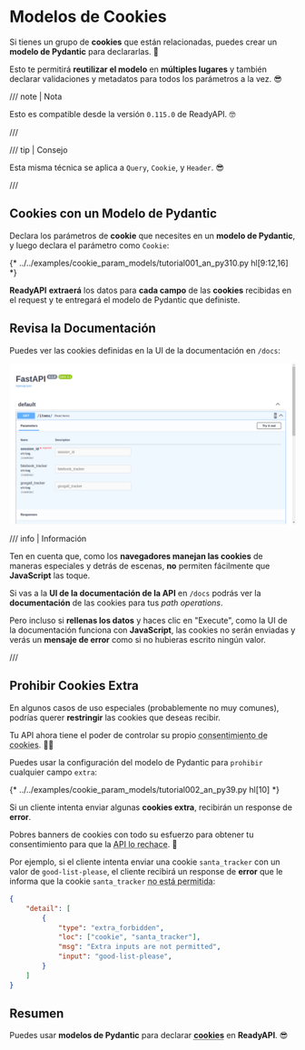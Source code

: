 # Modelos de Cookies

Si tienes un grupo de **cookies** que están relacionadas, puedes crear un **modelo de Pydantic** para declararlas. 🍪

Esto te permitirá **reutilizar el modelo** en **múltiples lugares** y también declarar validaciones y metadatos para todos los parámetros a la vez. 😎

/// note | Nota

Esto es compatible desde la versión `0.115.0` de ReadyAPI. 🤓

///

/// tip | Consejo

Esta misma técnica se aplica a `Query`, `Cookie`, y `Header`. 😎

///

## Cookies con un Modelo de Pydantic

Declara los parámetros de **cookie** que necesites en un **modelo de Pydantic**, y luego declara el parámetro como `Cookie`:

{* ../../examples/cookie_param_models/tutorial001_an_py310.py hl[9:12,16] *}

**ReadyAPI** **extraerá** los datos para **cada campo** de las **cookies** recibidas en el request y te entregará el modelo de Pydantic que definiste.

## Revisa la Documentación

Puedes ver las cookies definidas en la UI de la documentación en `/docs`:

<div class="screenshot">
<img src="/img/tutorial/cookie-param-models/image01.png">
</div>

/// info | Información

Ten en cuenta que, como los **navegadores manejan las cookies** de maneras especiales y detrás de escenas, **no** permiten fácilmente que **JavaScript** las toque.

Si vas a la **UI de la documentación de la API** en `/docs` podrás ver la **documentación** de las cookies para tus *path operations*.

Pero incluso si **rellenas los datos** y haces clic en "Execute", como la UI de la documentación funciona con **JavaScript**, las cookies no serán enviadas y verás un **mensaje de error** como si no hubieras escrito ningún valor.

///

## Prohibir Cookies Extra

En algunos casos de uso especiales (probablemente no muy comunes), podrías querer **restringir** las cookies que deseas recibir.

Tu API ahora tiene el poder de controlar su propio <abbr title="Esto es una broma, por si acaso. No tiene nada que ver con los consentimientos de cookies, pero es gracioso que incluso la API ahora pueda rechazar las pobres cookies. Toma una cookie. 🍪">consentimiento de cookies</abbr>. 🤪🍪

Puedes usar la configuración del modelo de Pydantic para `prohibir` cualquier campo `extra`:

{* ../../examples/cookie_param_models/tutorial002_an_py39.py hl[10] *}

Si un cliente intenta enviar algunas **cookies extra**, recibirán un response de **error**.

Pobres banners de cookies con todo su esfuerzo para obtener tu consentimiento para que la <abbr title="Esta es otra broma. No me prestes atención. Toma un café para tu cookie. ☕">API lo rechace</abbr>. 🍪

Por ejemplo, si el cliente intenta enviar una cookie `santa_tracker` con un valor de `good-list-please`, el cliente recibirá un response de **error** que le informa que la cookie `santa_tracker` <abbr title="Santa desaprueba la falta de cookies. 🎅 Está bien, no más bromas de cookies.">no está permitida</abbr>:

```json
{
    "detail": [
        {
            "type": "extra_forbidden",
            "loc": ["cookie", "santa_tracker"],
            "msg": "Extra inputs are not permitted",
            "input": "good-list-please",
        }
    ]
}
```

## Resumen

Puedes usar **modelos de Pydantic** para declarar <abbr title="Toma una última cookie antes de irte. 🍪">**cookies**</abbr> en **ReadyAPI**. 😎
